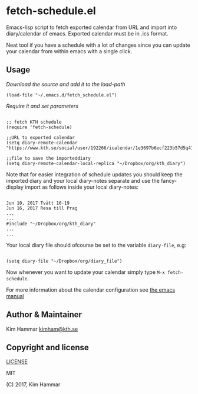 # fetch-schedule.el

Emacs-lisp script to fetch exported calendar from URL and import into diary/calendar of emacs.
Exported calendar must be in .ics format.

Neat tool if you have a schedule with a lot of changes since you can update your calendar from within emacs with a single click.

## Usage

*Download the source and add it to the load-path*
```emacs-lisp
(load-file "~/.emacs.d/fetch_schedule.el")
```
*Require it and set parameters*

``` emacs-lisp

;; fetch KTH schedule
(require 'fetch-schedule)

;;URL to exported calendar
(setq diary-remote-calendar "https://www.kth.se/social/user/192266/icalendar/1e3697b6ecf223b57d5q41f56a0ad2090c2btf0w")

;;file to save the importeddiary
(setq diary-remote-calendar-local-replica "~/Dropbox/org/kth_diary")

```
Note that for easier integration of schedule updates you should keep the imported diary and your local diary-notes separate and use the fancy-display import as follows inside your local diary-notes:

``` shell

Jun 10, 2017 Tvätt 16-19
Jun 16, 2017 Resa till Prag
...
...
#include "~/Dropbox/org/kth_diary"
...
...

```

Your local diary file should ofcourse be set to the variable `diary-file`, e.g:

``` emacs-lisp

(setq diary-file "~/Dropbox/org/diary_file")

```

Now whenever you want to update your calendar simply type `M-x fetch-schedule`.


For more information about the calendar configuration see [the emacs manual](https://www.gnu.org/software/emacs/manual/html_node/emacs/Diary.html)

## Author & Maintainer

Kim Hammar <kimham@kth.se>

## Copyright and license

[LICENSE](LICENSE.md)

MIT

(C) 2017, Kim Hammar
